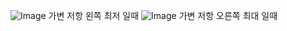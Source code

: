 ![Image](https://github.com/user-attachments/assets/87e21f68-24e4-4340-bb52-7867d6a60c60)
가변 저항 왼쪽 최저 일때
![Image](https://github.com/user-attachments/assets/8eafa266-c450-4d92-85a1-110031818e8e)
가변 저항 오른쪽 최대 일때
